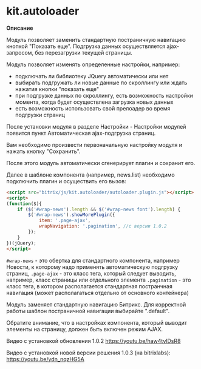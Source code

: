 # kit.autoloader

**Описание**

Модуль позволяет заменить стандартную постраничную навигацию кнопкой "Показать еще".
Подгрузка данных осуществляется ajax-запросом, без перезагрузки текущей страницы.

Модуль позволяет изменять определенные настройки, например:
* подключать ли библиотеку JQuery автоматически или нет
* выбирать подгружать ли новые данные по скроллингу или ждать нажатия кнопки "показать еще"
* при подгрузке данных по скроллингу, есть возможность настройки момента, когда будет осуществлена загрузка новых данных
* есть возможность использовать свой прелоадер во время подгрузки страниц




После установки модуля в разделе Настройки - Настройки модулей появится пункт Автоматическая ajax-подгрузка страниц.

Вам необходимо произвести первоначальную настройку модуля и нажать кнопку "Сохранить".

После этого модуль автоматически сгенерирует плагин и сохранит его.

Далее в шаблоне компонента (например, news.list) необходимо подключить плагин и осуществить его вызов:
```html
<script src="bitrix/js/kit.autoloader/autoloader.plugin.js"></script>  
<script>
(function($){
    if ($('#wrap-news').length && $('#wrap-news font').length) {
        $('#wrap-news').showMorePlugin({
            item: '.page-ajax',
            wrapNavigation: '.pagination', //с версии 1.0.2
        });
    }
})(jQuery);
</script>
```

  `#wrap-news` - это обертка для стандартного компонента, например Новости, к которому надо применять автоматическую подгрузку страниц,
`.page-ajax` - это класс тега, который следует выводить, например, класс страницы или отдельного элемента
`.pagination` - это класс тега, в котором располагается  стандартная постранчная навигация (может располагаться отдельно от  основного контейнера)

Модуль заменяет стандартную навигацию Битрикс. Для корректной работы шаблон постраничной навигации выбирайте ".default".

Обратите внимание, что в настройках компонента, который выводит элементы на страницу, должен быть включен режим AJAX.


Видео с установкой обновления 1.0.2
https://youtu.be/haw4tylDsR8

Видео с установкой новой версии решения 1.0.3 (на bitrixlabs):
https://youtu.be/ydn_nqzHG5A